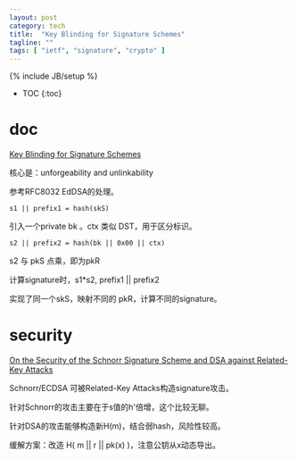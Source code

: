 ```yaml
---
layout: post
category: tech
title:  "Key Blinding for Signature Schemes"
tagline: ""
tags: [ "ietf", "signature", "crypto" ] 
---
```

{% include JB/setup %}

* TOC
{:toc}

# doc 

[Key Blinding for Signature Schemes](https://datatracker.ietf.org/doc/draft-irtf-cfrg-signature-key-blinding/)

核心是：unforgeability and unlinkability

参考RFC8032 EdDSA的处理。

    s1 || prefix1 = hash(skS)

引入一个private bk 。ctx 类似 DST，用于区分标识。 

    s2 || prefix2 = hash(bk || 0x00 || ctx)

s2 与 pkS 点乘，即为pkR

计算signature时，s1*s2, prefix1 || prefix2 

实现了同一个skS，映射不同的 pkR，计算不同的signature。

# security

[On the Security of the Schnorr Signature Scheme and DSA against Related-Key Attacks](https://eprint.iacr.org/2015/1135)

Schnorr/ECDSA 可被Related-Key Attacks构造signature攻击。

针对Schnorr的攻击主要在于s值的h'倍增，这个比较无聊。

针对DSA的攻击能够构造新H(m)，结合弱hash，风险性较高。

缓解方案：改造 H( m || r || pk(x) )，注意公钥从x动态导出。
